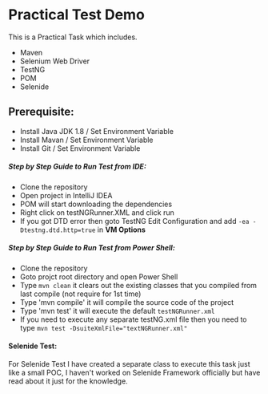 # Practical Test Demo

This is a Practical Task which includes.
* Maven
* Selenium Web Driver
* TestNG
* POM
* Selenide 

## Prerequisite:
* Install Java JDK 1.8 / Set Environment Variable 
* Install Mavan / Set Environment Variable
* Install Git / Set Environment Variable

##### Step by Step Guide to Run Test from IDE:
* Clone the repository
* Open project in IntelliJ IDEA
* POM will start downloading the dependencies
* Right click on testNGRunner.XML and click run
* If you got DTD error then goto TestNG Edit Configuration and add `-ea -Dtestng.dtd.http=true` in **VM Options**

##### Step by Step Guide to Run Test from Power Shell:
* Clone the repository
* Goto projct root directory and open Power Shell
* Type `mvn clean` it clears out the existing classes that you compiled from last compile (not require for 1st time)
* Type 'mvn compile' it will compile the source code of the project
* Type 'mvn test' it will execute the default `testNGRunner.xml`
* If you need to execute any separate testNG.xml file then you need to type `mvn test -DsuiteXmlFile="textNGRunner.xml"`

#### Selenide Test:

For Selenide Test I have created a separate class to execute this task just like a small POC, I haven't worked on Selenide Framework officially but have read about it just for the knowledge.

